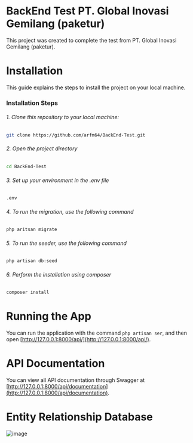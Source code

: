 # BackEnd Test PT. Global Inovasi Gemilang (paketur)

This project was created to complete the test from PT. Global Inovasi Gemilang (paketur).

# Installation

This guide explains the steps to install the project on your local machine.

### Installation Steps

###### 1. Clone this repository to your local machine:
   ```bash
   git clone https://github.com/arfm64/BackEnd-Test.git
   ```

###### 2. Open the project directory
```bash
cd BackEnd-Test
```

###### 3. Set up your environment in the .env file
```bash
.env
```

###### 4. To run the migration, use the following command
```bash
php aritsan migrate
```

###### 5. To run the seeder, use the following command
```bash
php artisan db:seed
```

###### 6. Perform the installation using composer
```bash
composer install
```

# Running the App
You can run the application with the command `php artisan ser`, and then open [http://127.0.0.1:8000/api/](http://127.0.0.1:8000/api/).

# API Documentation
You can view all API documentation through Swagger at [http://127.0.0.1:8000/api/documentation](http://127.0.0.1:8000/api/documentation).

# Entity Relationship Database
![image](https://github.com/user-attachments/assets/0138714a-4d33-4cf1-9b06-3c1de6321a68)

